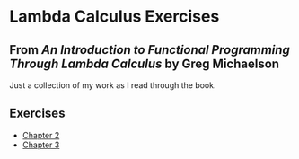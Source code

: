 # Lambda Calculus Exercises
## From _An Introduction to Functional Programming Through Lambda Calculus_ by Greg Michaelson

Just a collection of my work as I read through the book.

## Exercises
- [Chapter 2](./ch2-exercises.md)
- [Chapter 3](./ch3-exercises.md)
